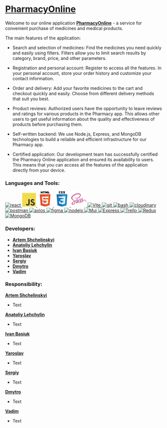 # [**PharmacyOnline**](https://api-p4qh.onrender.com/)

Welcome to our online application [**PharmacyOnline**](https://api-p4qh.onrender.com/) - a service for convenient purchase of medicines and medical products.

The main features of the application:

- Search and selection of medicines: Find the medicines you need quickly and easily using filters. Filters allow you to limit search results by category, brand, price, and other parameters.

- Registration and personal account: Register to access all the features. In your personal account, store your order history and customize your contact information.

- Order and delivery: Add your favorite medicines to the cart and checkout quickly and easily. Choose from different delivery methods that suit you best.

- Product reviews: Authorized users have the opportunity to leave reviews and ratings for various products in the Pharmacy app. This allows other users to get useful information about the quality and effectiveness of products before purchasing them.

- Self-written backend: We use Node.js, Express, and MongoDB technologies to build a reliable and efficient infrastructure for our Pharmacy app.

- Certified application: Our development team has successfully certified the Pharmacy Online application and ensured its availability to users. This means that you can access all the features of the application directly from your device.

### Languages and Tools:

<p align="left"> 
<a href="https://react.dev/learn/installation" title="React" target="_blank" rel="noreferrer"> <img src="https://www.svgrepo.com/show/493719/react-javascript-js-framework-facebook.svg" alt="react" width="50" height="50"/> </a> 
<a href="https://developer.mozilla.org/en-US/docs/Web/JavaScript" title="JavaScript" target="_blank" rel="noreferrer"> <img src="https://raw.githubusercontent.com/devicons/devicon/master/icons/javascript/javascript-original.svg" alt="javascript" width="45" height="45"/> </a> 
<a href="https://www.w3.org/html/" title="HTML" target="_blank" rel="noreferrer"> <img src="https://raw.githubusercontent.com/devicons/devicon/master/icons/html5/html5-original-wordmark.svg" alt="html5" width="50" height="50"/> </a>
<a href="https://www.w3schools.com/css/" title="CSS" target="_blank" rel="noreferrer"> <img src="https://raw.githubusercontent.com/devicons/devicon/master/icons/css3/css3-original-wordmark.svg" alt="css3" width="50" height="50"/> </a> 
<a href="https://sass-lang.com" title="Sass"  target="_blank" rel="noreferrer"> <img src="https://raw.githubusercontent.com/devicons/devicon/master/icons/sass/sass-original.svg" alt="sass" width="50" height="50"/> </a>
<a href="https://vitejs.dev/" title="Vite" target="_blank" rel="noreferrer"> <img src="https://upload.wikimedia.org/wikipedia/commons/f/f1/Vitejs-logo.svg" alt="Vite" width="50" height="50"/> </a>
<a href="https://git-scm.com/" title="Git" target="_blank" rel="noreferrer"> <img src="https://www.vectorlogo.zone/logos/git-scm/git-scm-icon.svg" alt="git" width="50" height="50"/> </a> 
<a href="https://www.gnu.org/software/bash/" title="Bash" target="_blank" rel="noreferrer"><img src="https://www.vectorlogo.zone/logos/gnu_bash/gnu_bash-icon.svg" alt="bash" width="50" height="50"/> </a>
<a href="https://cloudinary.com/" title="cloudinary" target="_blank" rel="noreferrer"> <img src="https://www.svgrepo.com/show/353566/cloudinary.svg" alt="cloudinary" width="50" height="50"/> </a>
<a href="https://postman.com" target="_blank" rel="noreferrer"> <img src="https://www.vectorlogo.zone/logos/getpostman/getpostman-icon.svg" alt="postman" width="50" height="50"/> </a>
<a href="https://axios-http.com/ru/docs/intro" title="axios" target="_blank" rel="noreferrer"><img src="https://upload.vectorlogo.zone/logos/axios/images/e2aae3c1-f98d-450b-8406-513bb5e6d5da.svg" alt="axios" width="50" height="50"/> </a>
<a href="https://www.figma.com/" title="Figma"  target="_blank" rel="noreferrer"> <img src="https://www.vectorlogo.zone/logos/figma/figma-icon.svg" alt="figma" width="50" height="50"/> </a>
<a href="https://nodejs.org/uk" title="NodeJS"  target="_blank" rel="noreferrer"> <img src="https://www.svgrepo.com/show/439238/nodejs.svg" alt="nodejs" width="50" height="50"/> </a>
<a href="https://mui.com/" title="Mui"  target="_blank" rel="noreferrer"> <img src="https://cdn.worldvectorlogo.com/logos/material-ui-1.svg" alt="Mui" width="45" height="45"/> </a>
<a href="https://expressjs.com/" title="Express"  target="_blank" rel="noreferrer"> <img src="https://www.svgrepo.com/show/353724/express.svg" alt="Express" width="50" height="50"/> </a>
<a href="https://trello.com/u/user80215570/boards" title="Trello"  target="_blank" rel="noreferrer"> <img src="https://www.svgrepo.com/show/475688/trello-color.svg" alt="Trello" width="45" height="45"/> </a>
<a href="https://mui.com/" title="Redux"  target="_blank" rel="noreferrer"> <img src="https://www.svgrepo.com/show/452093/redux.svg" alt="Redux" width="50" height="50"/> </a>
<a href="https://www.mongodb.com/" title="MongoDB"  target="_blank" rel="noreferrer"> <img src="https://www.svgrepo.com/show/439231/mongodb.svg" alt="MongoDB" width="50" height="50"/> </a>
</p>

### Developers:

- [**Artem Shchelinskyi**](https://github.com/shchelinskyi)
- [**Anatoliy Lehchylin**](https://github.com/AnatoliyLehchylin)
- [**Ivan Basiuk**](https://github.com/IvanBasss)
- [**Yaroslav**](https://github.com/keannko)
- [**Sergiy**](https://github.com/NHunter007)
- [**Dmytro**](https://github.com/D9D9kiev)
- [**Vadim**](https://github.com/vadba)

### Responsibility:

[**Artem Shchelinskyi**](https://github.com/shchelinskyi)

- Text

[**Anatoliy Lehchylin**](https://github.com/AnatoliyLehchylin)

- Text

[**Ivan Basiuk**](https://github.com/IvanBasss)

- Text

[**Yaroslav**](https://github.com/keannko)

- Text

[**Sergiy**](https://github.com/NHunter007)

- Text

[**Dmytro**](https://github.com/D9D9kiev)

- Text

[**Vadim**](https://github.com/vadba)

- Text
